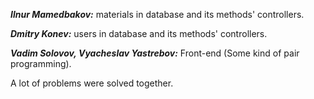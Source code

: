 *__Ilnur Mamedbakov:__* materials in database and its methods' controllers.

*__Dmitry Konev:__* users in database and its methods' controllers.

*__Vadim Solovov, Vyacheslav Yastrebov:__* Front-end (Some kind of pair programming).

A lot of problems were solved together. 
